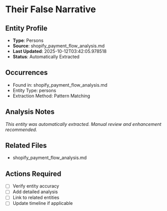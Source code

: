 # Their False Narrative

## Entity Profile
- **Type**: Persons
- **Source**: shopify_payment_flow_analysis.md
- **Last Updated**: 2025-10-12T03:42:05.978518
- **Status**: Automatically Extracted

## Occurrences
- Found in: shopify_payment_flow_analysis.md
- Entity Type: persons
- Extraction Method: Pattern Matching

## Analysis Notes
*This entity was automatically extracted. Manual review and enhancement recommended.*

## Related Files
- shopify_payment_flow_analysis.md

## Actions Required
- [ ] Verify entity accuracy
- [ ] Add detailed analysis
- [ ] Link to related entities
- [ ] Update timeline if applicable
